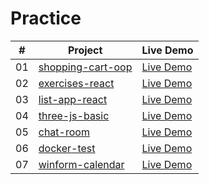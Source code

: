 # Practice

| # | Project | Live Demo |
| :-: | ----- | ----- |
| 01 | [shopping-cart-oop](./shopping-cart-oop/) | [Live Demo](https://henry5720.github.io/practice/shopping-cart-oop/)
| 02 | [exercises-react](./exercises-react/) | [Live Demo](https://henry5720.github.io/practice/exercises-react/)
| 03 | [list-app-react](./list-app-react/) | [Live Demo](https://henry5720.github.io/practice/list-app-react/)
| 04 | [three-js-basic](./three-js-basic/) | [Live Demo](https://henry5720.github.io/practice/three-js-basic/)
| 05 | [chat-room](./chat-room/) | [Live Demo](./chat-room/)
| 06 | [docker-test](./docker-test/) | [Live Demo](./docker-test/)
| 07 | [winform-calendar](./winform-calendar/) | [Live Demo](./winform-calendar/)